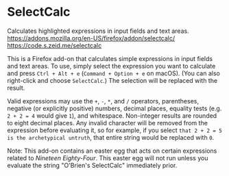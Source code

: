 SelectCalc
==========

Calculates highlighted expressions in input fields and text areas.  
<https://addons.mozilla.org/en-US/firefox/addon/selectcalc/>  
<https://code.s.zeid.me/selectcalc>

This is a Firefox add-on that calculates simple expressions in input fields and
text areas.  To use, simply select the expression you want to calculate and
press `Ctrl + Alt + e` (`Command + Option + e` on macOS).  (You can also
right-click and choose `SelectCalc`.) The selection will be replaced with the
result.

Valid expressions may use the `+`, `-`, `*`, and `/` operators, parentheses,
negative (or explicitly positive) numbers, decimal places, equality tests (e.g.
`2 + 2 = 4` would give `1`), and whitespace.  Non-integer results are rounded
to eight decimal places.  Any invalid character will be removed from the
expression before evaluating it, so for example, if you select `that 2 + 2 = 5
is the archetypical untruth`, that entire string would be replaced with `0`.

Note: This add-on contains an easter egg that acts on certain expressions
related to _Nineteen Eighty-Four_. This easter egg will not run unless you
evaluate the string "O'Brien's SelectCalc" immediately prior.
